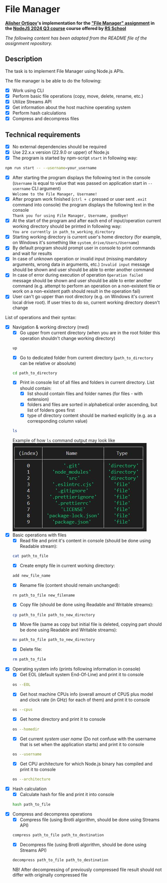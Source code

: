# File Manager

**[Alisher Ortiqov](https://github.com/mcpeblocker)'s implementation for the ["File Manager" assignment](https://github.com/AlreadyBored/nodejs-assignments/blob/main/assignments/file-manager/assignment.md) in the [NodeJS 2024 Q3 course](https://wearecommunity.io/events/nodejs-2024q3) course offered by [RS School](https://rs.school)**

_The following content has been adapted from the README file of the assignment repository._

## Description

The task is to implement File Manager using Node.js APIs.

The file manager is be able to do the following:

- [x] Work using CLI
- [x] Perform basic file operations (copy, move, delete, rename, etc.)
- [x] Utilize Streams API
- [x] Get information about the host machine operating system
- [x] Perform hash calculations
- [x] Compress and decompress files

## Technical requirements

- [x] No external dependencies should be required
- [x] Use 22.x.x version (22.9.0 or upper) of Node.js
- [x] The program is started by npm-script `start` in following way:

```bash
npm run start -- --username=your_username
```

- [x] After starting the program displays the following text in the console (`Username` is equal to value that was passed on application start in `--username` CLI argument)  
       `Welcome to the File Manager, Username!`
- [x] After program work finished (`ctrl + c` pressed or user sent `.exit` command into console) the program displays the following text in the console  
       `Thank you for using File Manager, Username, goodbye!`
- [x] At the start of the program and after each end of input/operation current working directory should be printed in following way:  
       `You are currently in path_to_working_directory`
- [x] Starting working directory is current user's home directory (for example, on Windows it's something like `system_drive/Users/Username`)
- [x] By default program should prompt user in console to print commands and wait for results
- [x] In case of unknown operation or invalid input (missing mandatory arguments, wrong data in arguments, etc.) `Invalid input` message should be shown and user should be able to enter another command
- [x] In case of error during execution of operation `Operation failed` message should be shown and user should be able to enter another command (e.g. attempt to perform an operation on a non-existent file or work on a non-existent path should result in the operation fail)
- [x] User can't go upper than root directory (e.g. on Windows it's current local drive root). If user tries to do so, current working directory doesn't change

List of operations and their syntax:

- [x] Navigation & working directory (nwd)
  - [x] Go upper from current directory (when you are in the root folder this operation shouldn't change working directory)
  ```bash
  up
  ```
  - [x] Go to dedicated folder from current directory (`path_to_directory` can be relative or absolute)
  ```bash
  cd path_to_directory
  ```
  - [x] Print in console list of all files and folders in current directory. List should contain:
    - [x] list should contain files and folder names (for files - with extension)
    - [x] folders and files are sorted in alphabetical order ascending, but list of folders goes first
    - [x] type of directory content should be marked explicitly (e.g. as a corresponding column value)
  ```bash
  ls
  ```
  Example of how `ls` command output may look like  
   ![ls output example](https://github.com/AlreadyBored/nodejs-assignments/blob/main/assignments/file-manager/ls-example.JPG?raw=true)
- [x] Basic operations with files
  - [x] Read file and print it's content in console (should be done using Readable stream):
  ```bash
  cat path_to_file
  ```
  - [x] Create empty file in current working directory:
  ```bash
  add new_file_name
  ```
  - [x] Rename file (content should remain unchanged):
  ```bash
  rn path_to_file new_filename
  ```
  - [x] Copy file (should be done using Readable and Writable streams):
  ```bash
  cp path_to_file path_to_new_directory
  ```
  - [x] Move file (same as copy but initial file is deleted, copying part should be done using Readable and Writable streams):
  ```bash
  mv path_to_file path_to_new_directory
  ```
  - [x] Delete file:
  ```bash
  rm path_to_file
  ```
- [x] Operating system info (prints following information in console)
  - [x] Get EOL (default system End-Of-Line) and print it to console
  ```bash
  os --EOL
  ```
  - [x] Get host machine CPUs info (overall amount of CPUS plus model and clock rate (in GHz) for each of them) and print it to console
  ```bash
  os --cpus
  ```
  - [x] Get home directory and print it to console
  ```bash
  os --homedir
  ```
  - [x] Get current _system user name_ (Do not confuse with the username that is set when the application starts) and print it to console
  ```bash
  os --username
  ```
  - [x] Get CPU architecture for which Node.js binary has compiled and print it to console
  ```bash
  os --architecture
  ```
- [x] Hash calculation
  - [x] Calculate hash for file and print it into console
  ```bash
  hash path_to_file
  ```
- [x] Compress and decompress operations
  - [x] Compress file (using Brotli algorithm, should be done using Streams API)
  ```bash
  compress path_to_file path_to_destination
  ```
  - [x] Decompress file (using Brotli algorithm, should be done using Streams API)
  ```bash
  decompress path_to_file path_to_destination
  ```
  NB! After decompressing of previously compressed file result should not differ with originally compressed file
